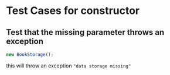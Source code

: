 # Test Cases for constructor

## Test that the missing parameter throws an exception

```js
new BookStorage();
```

this will throw an exception `"data storage missing"`
